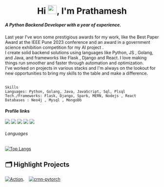 <h1 align="center">Hi <img src="https://github.com/TheDudeThatCode/TheDudeThatCode/blob/master/Assets/Hi.gif" width="29">, I'm Prathamesh</h1>
<h5 >A Python Backend Developer with a year of experience.</h5>
Last year I've won some prestigious awards for my work, like the Best Paper Award at the IEEE Pune 2023 conference and an award in a government science exhibition competition for my AI project . <br>
I create solid backend solutions using languages like Python, JS , Golang, and Java, and frameworks like Flask , Django and React. I love making things run smoother and faster through automation and optimization. <br>
I've worked on projects in various stacks and I'm always on the lookout for new opportunities to bring my skills to the table and make a difference.
<br><br>

```
Skills
Languages: Python, Golang, Java, JavaScript, Sql, Plsql
Tech./Frameworks: Flask, Django, Spark, MERN, Nodejs , React
Databases : Neo4j , Mysql , MongoDb
```


#### Profile links
[<img src ="https://img.shields.io/badge/Resume-E37400?style=for-the-badge&logo=google%20analytics&logoColor=white">](https://drive.google.com/file/d/1EG-raOGsn78WRC57xON76fCoipZqBjOT/view?usp=sharing)
[<img src="https://img.shields.io/badge/LeetCode-000000?style=for-the-badge&logo=LeetCode&logoColor=#d16c06"/>](https://leetcode.com/lollinng) 
[<img src="https://img.shields.io/badge/linkedin-%230077B5.svg?&style=for-the-badge&logo=linkedin&logoColor=white" />](https://www.linkedin.com/in/prathamesh-jadhav-105728138/) 
[<img src ="https://img.shields.io/badge/Gmail-%23E4405F.svg?&style=for-the-badge&logo=gmail&logoColor=white">](mailto:pratameshjadhav@gmail.com)
[<img src ="https://img.shields.io/badge/Portfolio-%23000000.svg?style=for-the-badge&logo=firefox&logoColor=#FF7139">](https://lollinng.github.io/Prathamesh/)



###### Languages


[![Top Langs](https://lollinng.vercel.app/api/top-langs/?username=lollinng&layout=compact)](https://github.com/anuraghazra/github-readme-stats)

## 🗂️ Highlight Projects

<a href="https://github.com/lollinng/ImageSearchEngine-using-ImageCaptioning">
<img align="center" src="https://lollinng.vercel.app/api/pin/?username=lollinng&repo=ImageSearchEngine-using-ImageCaptioning&show_icons=true&line_height=27&title_color=6aa6f8&text_color=8a919a&icon_color=6aa6f8&bg_color=22272e" alt="Action" />
</a>
&nbsp;&nbsp;&nbsp;
<a href="https://github.com/lollinng/LanguageTranslation-using-Attention-mechanism">
  <img align="center" src="https://lollinng.vercel.app/api/pin/?username=lollinng&repo=LanguageTranslation-using-Attention-mechanism&show_icons=true&line_height=27&title_color=6aa6f8&text_color=8a919a&icon_color=6aa6f8&bg_color=22272e" alt="crnn-pytorch" />
</a>
